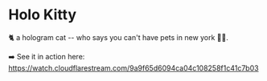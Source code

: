 # Holo Kitty

🐈 a hologram cat -- who says you can't have pets in new york 🤷‍♀️.

➡️ See it in action here: https://watch.cloudflarestream.com/9a9f65d6094ca04c108258f1c41c7b03

